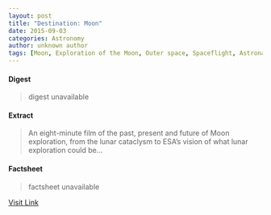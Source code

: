 ```yaml
---
layout: post
title: "Destination: Moon"
date: 2015-09-03
categories: Astronomy
author: unknown author
tags: [Moon, Exploration of the Moon, Outer space, Spaceflight, Astronautics, Flight]
---
```



#### Digest
>digest unavailable

#### Extract
>An eight-minute film of the past, present and future of Moon exploration, from the lunar cataclysm to ESA’s vision of what lunar exploration could be...

#### Factsheet
>factsheet unavailable

[Visit Link](http://www.esa.int/ESA_Multimedia/Videos/2015/01/Destination_Moon)


